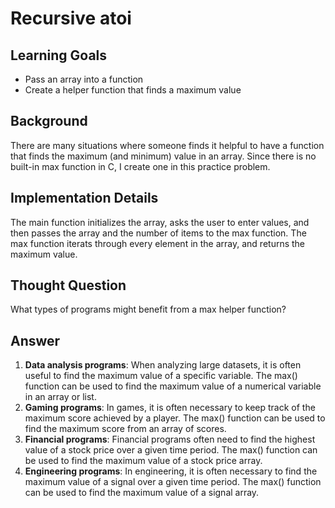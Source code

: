 # Recursive atoi

## Learning Goals

- Pass an array into a function
- Create a helper function that finds a maximum value

## Background

There are many situations where someone finds it helpful to have a function that finds the maximum (and minimum) value in an array. Since there is no built-in max function in C, I create one in this practice problem.

## Implementation Details

The main function initializes the array, asks the user to enter values, and then passes the array and the number of items to the max function. The max function iterats through every element in the array, and returns the maximum value.

## Thought Question

What types of programs might benefit from a max helper function?

## Answer

1. **Data analysis programs**: When analyzing large datasets, it is often useful to find the maximum value of a specific variable. The max() function can be used to find the maximum value of a numerical variable in an array or list.
2. **Gaming programs**: In games, it is often necessary to keep track of the maximum score achieved by a player. The max() function can be used to find the maximum score from an array of scores.
3. **Financial programs**: Financial programs often need to find the highest value of a stock price over a given time period. The max() function can be used to find the maximum value of a stock price array.
4. **Engineering programs**: In engineering, it is often necessary to find the maximum value of a signal over a given time period. The max() function can be used to find the maximum value of a signal array.
